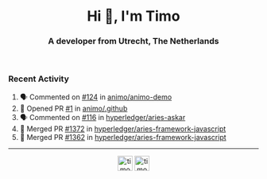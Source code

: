<h1 align="center">Hi 👋, I'm Timo</h1>
<h3 align="center">A developer from Utrecht, The Netherlands</h3>
<br/>
<!-- https://github.com/rahuldkjain/github-profile-readme-generator --!>

<!--  <p align="left"><img src="https://github-readme-stats.vercel.app/api?username=timoglastra&show_icons=true&count_private=true&" alt="timoglastra" /></p> --!>

<!--
Github language stats
<p align="left"><img src="https://github-readme-stats.vercel.app/api/top-langs/?username=timoglastra&layout=compact" alt="timoglastra" /><p>
-->

<!-- Codestats language stats -->
<!-- <p align="left"><img src="https://codestats-readme.vercel.app/api/top-langs/?username=timoglastra&layout=compact&language_count=12" alt="timoglastra" /><p>    --!>
  
<h3>Recent Activity</h3>

<!--START_SECTION:activity-->
1. 🗣 Commented on [#124](https://github.com/animo/animo-demo/issues/124) in [animo/animo-demo](https://github.com/animo/animo-demo)
2. 💪 Opened PR [#1](https://github.com/animo/.github/pull/1) in [animo/.github](https://github.com/animo/.github)
3. 🗣 Commented on [#116](https://github.com/hyperledger/aries-askar/issues/116) in [hyperledger/aries-askar](https://github.com/hyperledger/aries-askar)
4. 🎉 Merged PR [#1372](https://github.com/hyperledger/aries-framework-javascript/pull/1372) in [hyperledger/aries-framework-javascript](https://github.com/hyperledger/aries-framework-javascript)
5. 🎉 Merged PR [#1362](https://github.com/hyperledger/aries-framework-javascript/pull/1362) in [hyperledger/aries-framework-javascript](https://github.com/hyperledger/aries-framework-javascript)
<!--END_SECTION:activity-->

---

<p align="center">
<a href="https://twitter.com/timoglastra" target="blank"><img align="center" src="https://cdn.jsdelivr.net/npm/simple-icons@3.0.1/icons/twitter.svg" alt="timoglastra" height="30" width="30" /></a>
<a href="https://linkedin.com/in/timoglastra" target="blank"><img align="center" src="https://cdn.jsdelivr.net/npm/simple-icons@3.0.1/icons/linkedin.svg" alt="timoglastra" height="30" width="30" /></a>
</p>



